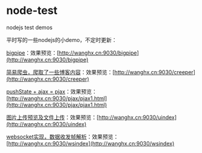 # node-test
nodejs test demos

平时写的一些nodejs的小demo，不定时更新：

[bigpipe](https://github.com/whxaxes/node-test/tree/master/server/bigpipe)：效果预览：[http://wanghx.cn:9030/bigpipe](http://wanghx.cn:9030/bigpipe)

[简易爬虫，爬取了一些博客内容](https://github.com/whxaxes/node-test/tree/master/server/creeper)：效果预览：[http://wanghx.cn:9030/creeper](http://wanghx.cn:9030/creeper)

[pushState + ajax = pjax](https://github.com/whxaxes/node-test/tree/master/server/pjax)：效果预览：[http://wanghx.cn:9030/pjax/pjax1.html](http://wanghx.cn:9030/pjax/pjax1.html)

[图片上传预览及文件上传](https://github.com/whxaxes/node-test/tree/master/server/upload)：效果预览：[http://wanghx.cn:9030/uindex](http://wanghx.cn:9030/uindex)

[websocket实现，数据收发帧解析](https://github.com/whxaxes/node-test/tree/master/server/websocket)：效果预览：[http://wanghx.cn:9030/wsindex](http://wanghx.cn:9030/wsindex)
